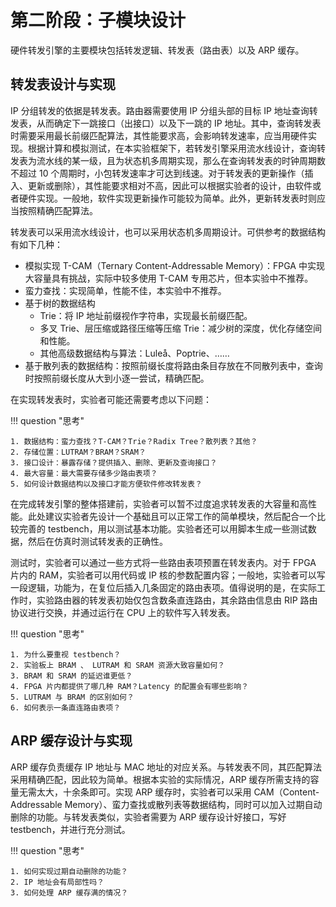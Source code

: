 # 第二阶段：子模块设计

硬件转发引擎的主要模块包括转发逻辑、转发表（路由表）以及 ARP 缓存。

## 转发表设计与实现

IP 分组转发的依据是转发表。路由器需要使用 IP 分组头部的目标 IP 地址查询转发表，从而确定下一跳接口（出接口）以及下一跳的 IP 地址。其中，查询转发表时需要采用最长前缀匹配算法，其性能要求高，会影响转发速率，应当用硬件实现。根据计算和模拟测试，在本实验框架下，若转发引擎采用流水线设计，查询转发表为流水线的某一级，且为状态机多周期实现，那么在查询转发表的时钟周期数不超过 10 个周期时，小包转发速率才可达到线速。对于转发表的更新操作（插入、更新或删除），其性能要求相对不高，因此可以根据实验者的设计，由软件或者硬件实现。一般地，软件实现更新操作可能较为简单。此外，更新转发表时则应当按照精确匹配算法。

转发表可以采用流水线设计，也可以采用状态机多周期设计。可供参考的数据结构有如下几种：

* 模拟实现 T-CAM（Ternary Content-Addressable Memory）：FPGA 中实现大容量具有挑战，实际中较多使用 T-CAM 专用芯片，但本实验中不推荐。
* 蛮力查找：实现简单，性能不佳，本实验中不推荐。
* 基于树的数据结构
    * Trie：将 IP 地址前缀视作字符串，实现最长前缀匹配。
    * 多叉 Trie、层压缩或路径压缩等压缩 Trie：减少树的深度，优化存储空间和性能。
    * 其他高级数据结构与算法：Luleå、Poptrie、……
* 基于散列表的数据结构：按照前缀长度将路由条目存放在不同散列表中，查询时按照前缀长度从大到小逐一尝试，精确匹配。

在实现转发表时，实验者可能还需要考虑以下问题：

!!! question "思考"

    1. 数据结构：蛮力查找？T-CAM？Trie？Radix Tree？散列表？其他？
    2. 存储位置：LUTRAM？BRAM？SRAM？
    3. 接口设计：暴露存储？提供插入、删除、更新及查询接口？
    4. 最大容量：最大需要存储多少路由表项？
    5. 如何设计数据结构以及接口才能方便软件修改转发表？

在完成转发引擎的整体搭建前，实验者可以暂不过度追求转发表的大容量和高性能。此处建议实验者先设计一个基础且可以正常工作的简单模块，然后配合一个比较完善的 testbench，用以测试基本功能。实验者还可以用脚本生成一些测试数据，然后在仿真时测试转发表的正确性。

测试时，实验者可以通过一些方式将一些路由表项预置在转发表内。对于 FPGA 片内的 RAM，实验者可以用代码或 IP 核的参数配置内容；一般地，实验者可以写一段逻辑，功能为，在复位后插入几条固定的路由表项。值得说明的是，在实际工作时，实验路由器的转发表初始仅包含数条直连路由，其余路由信息由 RIP 路由协议进行交换，并通过运行在 CPU 上的软件写入转发表。

!!! question "思考"

    1. 为什么要重视 testbench？
    2. 实验板上 BRAM 、 LUTRAM 和 SRAM 资源大致容量如何？
    3. BRAM 和 SRAM 的延迟谁更低？
    4. FPGA 片内都提供了哪几种 RAM？Latency 的配置会有哪些影响？
    5. LUTRAM 与 BRAM 的区别如何？
    6. 如何表示一条直连路由表项？

## ARP 缓存设计与实现

ARP 缓存负责缓存 IP 地址与 MAC 地址的对应关系。与转发表不同，其匹配算法采用精确匹配，因此较为简单。根据本实验的实际情况，ARP 缓存所需支持的容量无需太大，十余条即可。实现 ARP 缓存时，实验者可以采用 CAM（Content-Addressable Memory）、蛮力查找或散列表等数据结构，同时可以加入过期自动删除的功能。与转发表类似，实验者需要为 ARP 缓存设计好接口，写好 testbench，并进行充分测试。

!!! question "思考"

    1. 如何实现过期自动删除的功能？
    2. IP 地址会有局部性吗？
    3. 如何处理 ARP 缓存满的情况？

